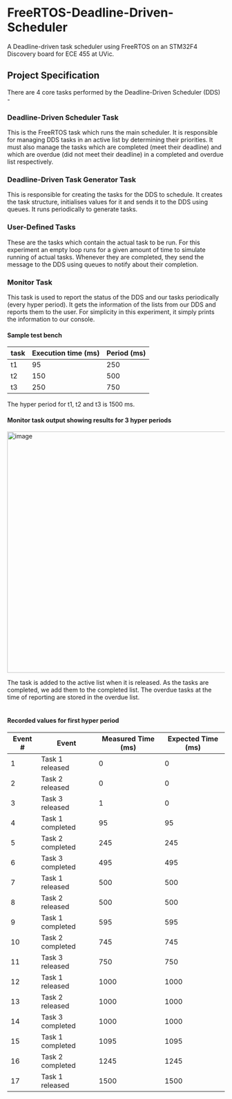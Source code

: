 # FreeRTOS-Deadline-Driven-Scheduler

A Deadline-driven task scheduler using FreeRTOS on an STM32F4 Discovery board for ECE 455 at UVic.
 
 
## Project Specification 

There are 4 core tasks performed by the Deadline-Driven Scheduler (DDS) - 

### Deadline-Driven Scheduler Task
This is the FreeRTOS task which runs the main scheduler. It is responsible for managing DDS tasks in an active list by determining their priorities. It must also manage the tasks which are completed (meet their deadline) and which are overdue (did not meet their deadline) in a completed and
overdue list respectively.
### Deadline-Driven Task Generator Task
This is responsible for creating the tasks for the DDS to schedule. It creates the task structure, initialises values for it and sends it to the DDS using queues. It runs periodically to generate tasks.
### User-Defined Tasks
These are the tasks which contain the actual task to be run. For this experiment an empty loop runs for a given amount of time to simulate running of actual tasks. Whenever they are completed, they send the message to the DDS using queues to notify about their completion.
### Monitor Task
This task is used to report the status of the DDS and our tasks periodically (every hyper period). It gets the information of the lists from our DDS and reports them to the user. For simplicity in this experiment, it simply prints the information to our console. 
<br>

#### Sample test bench 

| task | Execution time (ms) | Period (ms) | 
|---|---|---|
| t1 | 95  | 250 |
| t2 |  150 | 500  |
| t3 |  250 |  750 |

The hyper period for t1, t2 and t3 is 1500 ms.
<br>

#### Monitor task output showing results for 3 hyper periods

<img width="559" alt="image" src="https://github.com/NishchintDhawan/FreeRTOS-Deadline-Driven-Scheduler/assets/33113405/c15d8615-ed08-433e-9584-de536a415d37">

The task is added to the active list when it is released. As the tasks are completed, we add them to the completed list. The overdue tasks at the time of reporting are stored in the overdue list.  
<br>

#### Recorded values for first hyper period 

| Event # | Event | Measured Time (ms) | Expected Time (ms) |
| --- | --- | --- | --- |
|1| Task 1 released | 0| 0|
|2|Task 2 released| 0| 0|
|3| Task 3 released| 1| 0|
|4 |Task 1 completed| 95 |95|
|5 |Task 2 completed| 245| 245|
|6 |Task 3 completed| 495| 495|
|7 |Task 1 released| 500 |500|
|8| Task 2 released| 500| 500|
|9 |Task 1 completed| 595| 595|
|10 |Task 2 completed| 745| 745|
|11 |Task 3 released| 750| 750|
|12 |Task 1 released| 1000| 1000|
|13 |Task 2 released| 1000| 1000|
|14 |Task 3 completed| 1000| 1000|
|15 |Task 1 completed| 1095| 1095|
|16 |Task 2 completed| 1245| 1245|
|17 |Task 1 released| 1500| 1500|
